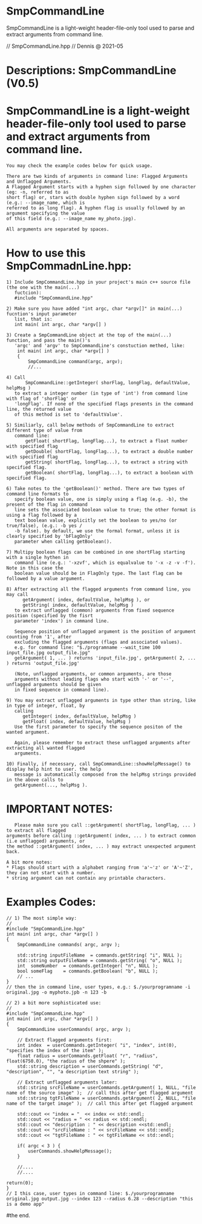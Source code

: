 # SmpCommandLine
SmpCommandLine is a light-weight header-file-only tool used to parse and extract arguments from command line.

// SmpCommandLine.hpp
// Dennis @ 2021-05
# Descriptions: SmpCommandLine (V0.5)

  # SmpCommandLine is a light-weight header-file-only tool used to parse and extract arguments from command line.

    You may check the example codes below for quick usage.

    There are two kinds of arguments in command line: Flagged Arguments and Unflagged Arguments.
    A Flagged Argument starts with a hyphen sign followed by one character (eg: -n, referred to as  
    short flag) or, stars with double hyphen sign followed by a word (e.g.: --image_name, which is 
    referred to as long flag). A hyphen flag is usually followed by an argument specifying the value
    of this field (e.g.: --image_name my_photo.jpg).

    All arguments are separated by spaces.

  # How to use this SmpCommadnLine.hpp:

    1) Include SmpCommandLine.hpp in your project's main c++ source file (the one with the main(...) 
       fuctcion):
       #include "SmpCommandLine.hpp"

    2) Make sure you have added "int argc, char *argv[]" in main(...) fucntion's input parameter 
       list, that is: 
       int main( int argc, char *argv[] ) 
    
    3) Create a SmpCommandLine object at the top of the main(...) function, and pass the main()'s
       'argc' and 'argv' to SmpCommandLine's constuction methed, like: 
        int main( int argc, char *argv[] ) 
        {
            SmpCommandLine command(argc, argv); 
            //...
        
    4) Call 
           SmpCommandLine::getInteger( shorFlag, longFlag, defaultValue, helpMsg )
       to extract a integer number (in type of 'int') from command line with flag of 'shorFlag' or
       'longFlag'. If none of the specified flags presents in the command line, the returned value
       of this method is set to 'defaultValue'.

    5) Similiarly, call below methods of SmpCommandLine to extract different type of value from 
       command line:
           getFloat( shortFlag, longFlag...), to extract a float number with specified flag
           getDouble( shortFlag, longFlag...), to extract a double number with specified flag
           getString( shortFlag, longFlag...), to extract a string with specified flag. 
           getBoolean( shortFlag, longFlag...), to extract a boolean with specified flag. 

    6) Take notes to the 'getBoolean()' method. There are two types of command line formats to 
       specify boolean value, one is simply using a flag (e.g. -b), the present of the flag in command
       line sets the associated boolean value to true; the other format is using a flag followed by a 
       text boolean value, explicitly set the boolean to yes/no (or true/false), (e.g.: -b yes /
       -b false). by default, we use the formal format, unless it is clearly specified by 'bFlagOnly' 
       parameter when calling getBoolean().

    7) Multipy boolean flags can be combined in one shortFlag starting with a single hythen in 
       command line (e.g.: '-xzvf', which is equalvalue to '-x -z -v -f'). Note in this case the 
       boolean value should be in FlagOnly type. The last flag can be followed by a value argument.

    8) After extracting all the flagged arguments from command line, you may call 
          getArgument( index, defaultValue, helpMsg ), or 
          getString( index, defaultValue, helpMsg )
       to extract unflagged (common) arguments from fixed sequence position (specified by the fisrt
       parameter 'index') in command line. 
       
       Sequence position of unflagged argument is the position of argument counting from '1', after 
       excluding the flagged arguments (flags and associated values). 
       e.g. for command line: "$./programname --wait_time 100 input_file.jpg output_file.jpg" 
       getArgument( 1, ... ) returns 'input_file.jpg', getArgument( 2, ... ) returns 'output_file.jpg' 

       (Note, unflagged arguments, or common arguments, are those
       arguments without leading flags who start with '-' or '--', unflagged arguments should be given
       in fixed sequence in command line).
    
    9) You may extract unflagged arguments in type other than string, like in type of integer, float, by 
       calling 
          getInteger( index, defaultValue, helpMsg )
          getFloat( index, defaultValue, helpMsg )
       Use the first parameter to specify the sequence positon of the wanted argument. 
       
       Again, please remember to extract these unflagged arguments after extracting all wanted flagged
       arguments.
       
    10) Finally, if necessary, call SmpCommandLine::showHelpMessage() to display help hint to user. the help 
       message is automatically composed from the helpMsg strings provided in the above calls to 
       getArgument(..., helpMsg ).

  # IMPORTANT NOTES: 
       Please make sure you call ::getArgument( shortFlag, longFlag, ... ) to extract all flagged 
    arguments before calling ::getArgument( index, ... ) to extract common (i.e unflagged) arguments, or
    the method ::getArgument( index, ... ) may extract unexpected argument back. 

    A bit more notes:
    * Flags should start with a alphabet ranging from 'a'~'z' or 'A'~'Z', they can not start with a number.
    * string argument can not contain any printable characters.

  # Examples Codes:
    
    // 1) The most simple way:
    //
    #include "SmpCommandLine.hpp"
    int main( int argc, char *argv[] )
    {
        SmpCommandLine commands( argc, argv );

        std::string inputFileName  = commands.getString( "i", NULL );
        std::string outputFileName = commands.getString( "o", NULL );
        int  someNumber  = commands.getInteger( "n", NULL );
        bool someFlag    = commands.getBoolean( "b", NULL );
        // ...
    }
    // then the in command line, user types, e.g.: $./yourprogramname -i original.jpg -o myphoto.jpb -n 123 -b 
    
    // 2) a bit more sophisticated use:
    //
    #include "SmpCommandLine.hpp"
    int main( int argc, char *argv[] )
    {
        SmpCommandLine userCommands( argc, argv );

        // Extract flagged arguments first:
        int index  = userCommands.getInteger( "i", "index", int(0), "specifies the index of the item" );
        float radius = userCommands.getFloat( "r", "radius", float(6750.0), "the radius of the shpere" ); 
        std::string description = userCommands.getString( "d", "description", "", "a description text string" );
        
        // Extract unflagged arguments later:
        std::string srcFileName = userCommands.getArgument( 1, NULL, "file name of the source image" );  // call this after get flagged argument
        std::string tgtFileName = userCommands.getArgument( 2, NULL, "file name of the target image" );  // call this after get flagged argument

        std::cout << "index = "  << index << std::endl;
        std::cout << "radius = " << radius << std::endl;
        std::cout << "description : " << description <<std::endl;
        std::cout << "srcFileName : " << srcFileName << std::endl;
        std::cout << "tgtFileName : " << tgtFileName << std::endl;

        if( argc < 3 ) {
            userCommands.showHelpMessage();
        }

        //....
        //....
    
    return(0);
    }
    // I this case, user types in command line: $./yourprogramname original.jpg output.jpg --index 123 --radius 6.28 --description "this is a demo app"    
#the end.
